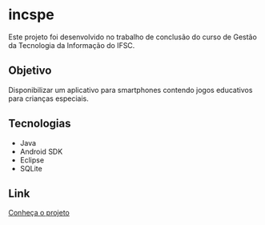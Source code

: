 # incspe

<p> Este projeto foi desenvolvido no trabalho de conclusão do curso de Gestão da Tecnologia da Informação do IFSC. </p>

## Objetivo

Disponibilizar um aplicativo para smartphones contendo jogos educativos para crianças especiais.

## Tecnologias

* Java
* Android SDK
* Eclipse
* SQLite

## Link

[Conheça o projeto](http://karanalpe.com.br/portfolio/incspe/)

